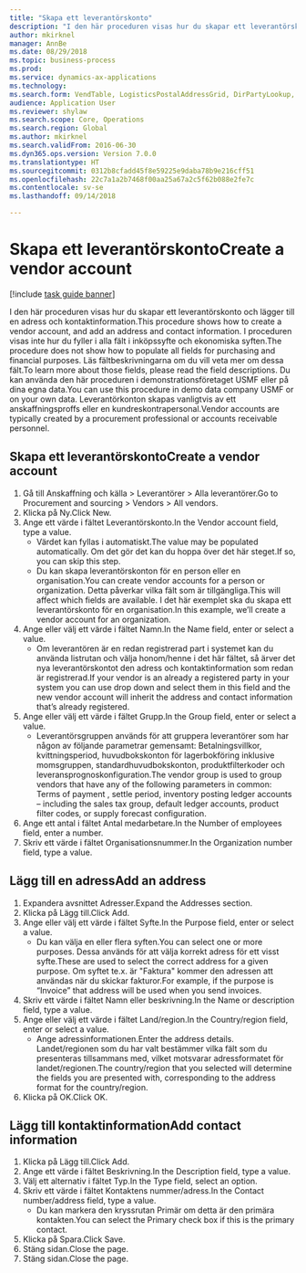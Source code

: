 ```yaml
--- 
title: "Skapa ett leverantörskonto"
description: "I den här proceduren visas hur du skapar ett leverantörskonto och lägger till en adress och kontaktinformation."
author: mkirknel
manager: AnnBe
ms.date: 08/29/2018
ms.topic: business-process
ms.prod: 
ms.service: dynamics-ax-applications
ms.technology: 
ms.search.form: VendTable, LogisticsPostalAddressGrid, DirPartyLookup, LogisticsPostalAddress, SysLookupMultiSelectGrid
audience: Application User
ms.reviewer: shylaw
ms.search.scope: Core, Operations
ms.search.region: Global
ms.author: mkirknel
ms.search.validFrom: 2016-06-30
ms.dyn365.ops.version: Version 7.0.0
ms.translationtype: HT
ms.sourcegitcommit: 0312b8cfadd45f8e59225e9daba78b9e216cff51
ms.openlocfilehash: 22c7a1a2b7468f00aa25a67a2c5f62b088e2fe7c
ms.contentlocale: sv-se
ms.lasthandoff: 09/14/2018

---
```

# <a name="create-a-vendor-account"></a><span data-ttu-id="9f049-103">Skapa ett leverantörskonto</span><span class="sxs-lookup"><span data-stu-id="9f049-103">Create a vendor account</span></span>

[!include [task guide banner](../../includes/task-guide-banner.md)]

<span data-ttu-id="9f049-104">I den här proceduren visas hur du skapar ett leverantörskonto och lägger till en adress och kontaktinformation.</span><span class="sxs-lookup"><span data-stu-id="9f049-104">This procedure shows how to create a vendor account, and add an address and contact information.</span></span> <span data-ttu-id="9f049-105">I proceduren visas inte hur du fyller i alla fält i inköpssyfte och ekonomiska syften.</span><span class="sxs-lookup"><span data-stu-id="9f049-105">The procedure does not show how to populate all fields for purchasing and financial purposes.</span></span> <span data-ttu-id="9f049-106">Läs fältbeskrivningarna om du vill veta mer om dessa fält.</span><span class="sxs-lookup"><span data-stu-id="9f049-106">To learn more about those fields, please read the field descriptions.</span></span> <span data-ttu-id="9f049-107">Du kan använda den här proceduren i demonstrationsföretaget USMF eller på dina egna data.</span><span class="sxs-lookup"><span data-stu-id="9f049-107">You can use this procedure in demo data company USMF or on your own data.</span></span> <span data-ttu-id="9f049-108">Leverantörkonton skapas vanligtvis av ett anskaffningsproffs eller en kundreskontrapersonal.</span><span class="sxs-lookup"><span data-stu-id="9f049-108">Vendor accounts are typically created by a procurement professional or accounts receivable personnel.</span></span>


## <a name="create-a-vendor-account"></a><span data-ttu-id="9f049-109">Skapa ett leverantörskonto</span><span class="sxs-lookup"><span data-stu-id="9f049-109">Create a vendor account</span></span>
1. <span data-ttu-id="9f049-110">Gå till Anskaffning och källa > Leverantörer > Alla leverantörer.</span><span class="sxs-lookup"><span data-stu-id="9f049-110">Go to Procurement and sourcing > Vendors > All vendors.</span></span>
2. <span data-ttu-id="9f049-111">Klicka på Ny.</span><span class="sxs-lookup"><span data-stu-id="9f049-111">Click New.</span></span>
3. <span data-ttu-id="9f049-112">Ange ett värde i fältet Leverantörskonto.</span><span class="sxs-lookup"><span data-stu-id="9f049-112">In the Vendor account field, type a value.</span></span>
    * <span data-ttu-id="9f049-113">Värdet kan fyllas i automatiskt.</span><span class="sxs-lookup"><span data-stu-id="9f049-113">The value may be populated automatically.</span></span> <span data-ttu-id="9f049-114">Om det gör det kan du hoppa över det här steget.</span><span class="sxs-lookup"><span data-stu-id="9f049-114">If so, you can skip this step.</span></span>  
    * <span data-ttu-id="9f049-115">Du kan skapa leverantörskonton för en person eller en organisation.</span><span class="sxs-lookup"><span data-stu-id="9f049-115">You can create vendor accounts for a person or organization.</span></span> <span data-ttu-id="9f049-116">Detta påverkar vilka fält som är tillgängliga.</span><span class="sxs-lookup"><span data-stu-id="9f049-116">This will affect which fields are available.</span></span> <span data-ttu-id="9f049-117">I det här exemplet ska du skapa ett leverantörskonto för en organisation.</span><span class="sxs-lookup"><span data-stu-id="9f049-117">In this example, we’ll create a vendor account for an organization.</span></span>   
4. <span data-ttu-id="9f049-118">Ange eller välj ett värde i fältet Namn.</span><span class="sxs-lookup"><span data-stu-id="9f049-118">In the Name field, enter or select a value.</span></span>
    * <span data-ttu-id="9f049-119">Om leverantören är en redan registrerad part i systemet kan du använda listrutan och välja honom/henne i det här fältet, så ärver det nya leverantörskontot den adress och kontaktinformation som redan är registrerad.</span><span class="sxs-lookup"><span data-stu-id="9f049-119">If your vendor is an already a registered party in your system you can use drop down and select them in this field and the new vendor account will inherit the address and contact information that’s already registered.</span></span>  
5. <span data-ttu-id="9f049-120">Ange eller välj ett värde i fältet Grupp.</span><span class="sxs-lookup"><span data-stu-id="9f049-120">In the Group field, enter or select a value.</span></span>
    * <span data-ttu-id="9f049-121">Leverantörsgruppen används för att gruppera leverantörer som har någon av följande parametrar gemensamt: Betalningsvillkor, kvittningsperiod, huvudbokskonton för lagerbokföring inklusive momsgruppen, standardhuvudbokskonton, produktfilterkoder och leveransprognoskonfiguration.</span><span class="sxs-lookup"><span data-stu-id="9f049-121">The vendor group is used to group vendors that have any of the following parameters in common: Terms of payment , settle period,  inventory posting ledger accounts – including the sales tax group, default ledger accounts, product filter codes, or supply forecast configuration.</span></span>  
6. <span data-ttu-id="9f049-122">Ange ett antal i fältet Antal medarbetare.</span><span class="sxs-lookup"><span data-stu-id="9f049-122">In the Number of employees field, enter a number.</span></span>
7. <span data-ttu-id="9f049-123">Skriv ett värde i fältet Organisationsnummer.</span><span class="sxs-lookup"><span data-stu-id="9f049-123">In the Organization number field, type a value.</span></span>

## <a name="add-an-address"></a><span data-ttu-id="9f049-124">Lägg till en adress</span><span class="sxs-lookup"><span data-stu-id="9f049-124">Add an address</span></span>
1. <span data-ttu-id="9f049-125">Expandera avsnittet Adresser.</span><span class="sxs-lookup"><span data-stu-id="9f049-125">Expand the Addresses section.</span></span>
2. <span data-ttu-id="9f049-126">Klicka på Lägg till.</span><span class="sxs-lookup"><span data-stu-id="9f049-126">Click Add.</span></span>
3. <span data-ttu-id="9f049-127">Ange eller välj ett värde i fältet Syfte.</span><span class="sxs-lookup"><span data-stu-id="9f049-127">In the Purpose field, enter or select a value.</span></span>
    * <span data-ttu-id="9f049-128">Du kan välja en eller flera syften.</span><span class="sxs-lookup"><span data-stu-id="9f049-128">You can select one or more purposes.</span></span> <span data-ttu-id="9f049-129">Dessa används för att välja korrekt adress för ett visst syfte.</span><span class="sxs-lookup"><span data-stu-id="9f049-129">These are used to select the correct address for a given purpose.</span></span> <span data-ttu-id="9f049-130">Om syftet te.x. är "Faktura" kommer den adressen att användas när du skickar fakturor.</span><span class="sxs-lookup"><span data-stu-id="9f049-130">For example, if the purpose is “Invoice” that address will be used when you send invoices.</span></span>  
4. <span data-ttu-id="9f049-131">Skriv ett värde i fältet Namn eller beskrivning.</span><span class="sxs-lookup"><span data-stu-id="9f049-131">In the Name or description field, type a value.</span></span>
5. <span data-ttu-id="9f049-132">Ange eller välj ett värde i fältet Land/region.</span><span class="sxs-lookup"><span data-stu-id="9f049-132">In the Country/region field, enter or select a value.</span></span>
    * <span data-ttu-id="9f049-133">Ange adressinformationen.</span><span class="sxs-lookup"><span data-stu-id="9f049-133">Enter the address details.</span></span> <span data-ttu-id="9f049-134">Landet/regionen som du har valt bestämmer vilka fält som du presenteras tillsammans med, vilket motsvarar adressformatet för landet/regionen.</span><span class="sxs-lookup"><span data-stu-id="9f049-134">The country/region that you selected will determine the fields you are presented with, corresponding to the address format for the country/region.</span></span>   
6. <span data-ttu-id="9f049-135">Klicka på OK.</span><span class="sxs-lookup"><span data-stu-id="9f049-135">Click OK.</span></span>

## <a name="add-contact-information"></a><span data-ttu-id="9f049-136">Lägg till kontaktinformation</span><span class="sxs-lookup"><span data-stu-id="9f049-136">Add contact information</span></span>
1. <span data-ttu-id="9f049-137">Klicka på Lägg till.</span><span class="sxs-lookup"><span data-stu-id="9f049-137">Click Add.</span></span>
2. <span data-ttu-id="9f049-138">Ange ett värde i fältet Beskrivning.</span><span class="sxs-lookup"><span data-stu-id="9f049-138">In the Description field, type a value.</span></span>
3. <span data-ttu-id="9f049-139">Välj ett alternativ i fältet Typ.</span><span class="sxs-lookup"><span data-stu-id="9f049-139">In the Type field, select an option.</span></span>
4. <span data-ttu-id="9f049-140">Skriv ett värde i fältet Kontaktens nummer/adress.</span><span class="sxs-lookup"><span data-stu-id="9f049-140">In the Contact number/address field, type a value.</span></span>
    * <span data-ttu-id="9f049-141">Du kan markera den kryssrutan Primär om detta är den primära kontakten.</span><span class="sxs-lookup"><span data-stu-id="9f049-141">You can select the Primary check box if this is the primary contact.</span></span>  
5. <span data-ttu-id="9f049-142">Klicka på Spara.</span><span class="sxs-lookup"><span data-stu-id="9f049-142">Click Save.</span></span>
6. <span data-ttu-id="9f049-143">Stäng sidan.</span><span class="sxs-lookup"><span data-stu-id="9f049-143">Close the page.</span></span>
7. <span data-ttu-id="9f049-144">Stäng sidan.</span><span class="sxs-lookup"><span data-stu-id="9f049-144">Close the page.</span></span>


